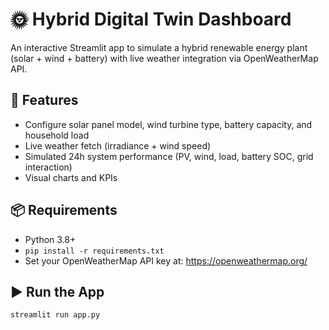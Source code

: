 # 🌞 Hybrid Digital Twin Dashboard

An interactive Streamlit app to simulate a hybrid renewable energy plant (solar + wind + battery) with live weather integration via OpenWeatherMap API.

## 🚀 Features
- Configure solar panel model, wind turbine type, battery capacity, and household load
- Live weather fetch (irradiance + wind speed)
- Simulated 24h system performance (PV, wind, load, battery SOC, grid interaction)
- Visual charts and KPIs

## 📦 Requirements
- Python 3.8+
- `pip install -r requirements.txt`
- Set your OpenWeatherMap API key at: https://openweathermap.org/

## ▶️ Run the App
```bash
streamlit run app.py
